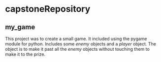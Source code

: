 # capstoneRepository
## my_game

This project was to create a small game. It included using the pygame module for python.
Includes some *enemy* objects and a *player* object. The object is to make it past all the *enemy* objects without touching them to make it to the prize.

